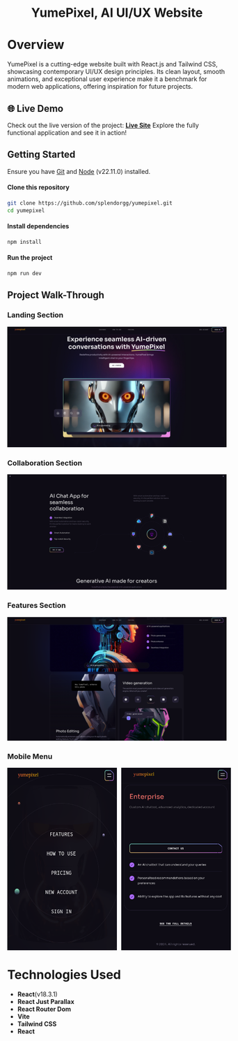 <h1 align="center">YumePixel, AI UI/UX Website</h1>

# Overview
YumePixel is a cutting-edge website built with React.js and Tailwind CSS, showcasing contemporary UI/UX design principles. Its clean layout, smooth animations, and exceptional user experience make it a benchmark for modern web applications, offering inspiration for future projects.


## 🌐 Live Demo
Check out the live version of the project: [**Live Site**]()
Explore the fully functional application and see it in action!

## Getting Started
Ensure you have [Git](https://git-scm.com/) and [Node](https://nodejs.org/en) (v22.11.0) installed.

#### Clone this repository
```bash
git clone https://github.com/splendorgg/yumepixel.git
cd yumepixel
```

#### Install dependencies
```bash
npm install
```

#### Run the project
```bash
npm run dev
```

## Project Walk-Through

### Landing Section
![ScreenShot](/public/1.png)

### Collaboration Section
![ScreenShot](/public/2.png)

### Features Section
![ScreenShot](/public/3.png)

### Mobile Menu
<div style="display: flex; gap: 10px;">
  <img src="/public/4.png" alt="Screenshot 1" width="50%"/>
  <img src="/public/5.png" alt="Screenshot 2" width="50%"/>
</div>

# Technologies Used
- **React**(v18.3.1)
- **React Just Parallax**
- **React Router Dom**
- **Vite**
- **Tailwind CSS**
- **React**